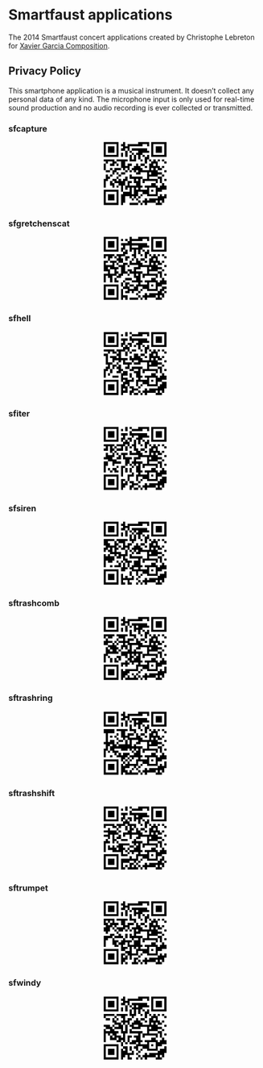 # Smartfaust applications 

The 2014 Smartfaust concert applications created by Christophe Lebreton for [Xavier Garcia Composition](https://www.grame.fr/articles/smartfaust-5d839e9c3a877). 

## Privacy Policy 

This smartphone application is a ​musical instrument​. It doesn’t collect any personal data of any kind. The microphone input is only used for real-time sound production and no audio recording is ever collected or transmitted.
    
### sfcapture
<center>
<div><a href="sfcapture"><img  width="25%" class="mx-auto d-block" src="sfcapture.png"></a>  </div>
</center>

### sfgretchenscat
<center>
<div><a href="sfgretchenscat"><img  width="25%" class="mx-auto d-block" src="sfgretchenscat.png"></a>  </div>
</center>

### sfhell
<center>
<div><a href="sfhell"><img  width="25%" class="mx-auto d-block" src="sfhell.png"></a>  </div>
</center>

### sfiter
<center>
<div><a href="sfiter"><img  width="25%" class="mx-auto d-block" src="sfiter.png"></a>  </div>
</center>

### sfsiren
<center>
<div><a href="sfsiren"><img  width="25%" class="mx-auto d-block" src="sfsiren.png"></a>  </div>
</center>

### sftrashcomb
<center>
<div><a href="sftrashcomb"><img  width="25%" class="mx-auto d-block" src="sftrashcomb.png"></a>  </div>
</center>

### sftrashring
<center>
<div><a href="sftrashring"><img  width="25%" class="mx-auto d-block" src="sftrashring.png"></a>  </div>
</center>

### sftrashshift
<center>
<div><a href="sftrashshift"><img  width="25%" class="mx-auto d-block" src="sftrashshift.png"></a>  </div>
</center>

### sftrumpet
<center>
<div><a href="sftrumpet"><img  width="25%" class="mx-auto d-block" src="sftrumpet.png"></a>  </div>
</center>

### sfwindy
<center>
<div><a href="sfwindy"><img  width="25%" class="mx-auto d-block" src="sfwindy.png"></a>  </div>
</center>

